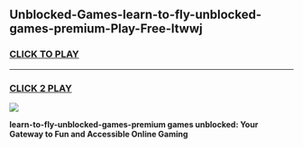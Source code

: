 
## Unblocked-Games-learn-to-fly-unblocked-games-premium-Play-Free-ltwwj
<h3>
<a href="https://premium76.site?title=learn-to-fly-unblocked-games-premium&ref=19M">CLICK TO PLAY</a></h3>
<hr>

<h3>
<a href="https://premium76.site?title=learn-to-fly-unblocked-games-premium&ref=19M">CLICK 2 PLAY</a>
  
</h3>

<a href="https://premium76.site?title=learn-to-fly-unblocked-games-premium&ref=19M"><img src="https://clearcache.store/games.png"></a>


**learn-to-fly-unblocked-games-premium games unblocked: Your Gateway to Fun and Accessible Online Gaming**
